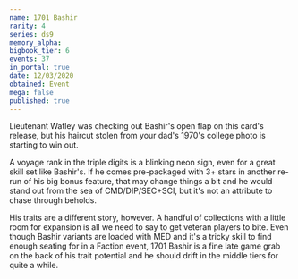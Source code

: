 ```yaml
---
name: 1701 Bashir
rarity: 4
series: ds9
memory_alpha:
bigbook_tier: 6
events: 37
in_portal: true
date: 12/03/2020
obtained: Event
mega: false
published: true
---
```


Lieutenant Watley was checking out Bashir's open flap on this card's release, but his haircut stolen from your dad's 1970's college photo is starting to win out. 

A voyage rank in the triple digits is a blinking neon sign, even for a great skill set like Bashir's. If he comes pre-packaged with 3+ stars in another re-run of his big bonus feature, that may change things a bit and he would stand out from the sea of CMD/DIP/SEC+SCI, but it's not an attribute to chase through beholds.

His traits are a different story, however. A handful of collections with a little room for expansion is all we need to say to get veteran players to bite. Even though Bashir variants are loaded with MED and it's a tricky skill to find enough seating for in a Faction event, 1701 Bashir is a fine late game grab on the back of his trait potential and he should drift in the middle tiers for quite a while.
